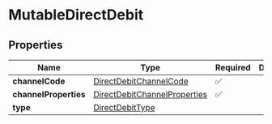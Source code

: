 # MutableDirectDebit



## Properties

| Name | Type | Required | Description |
| ------------ | ------------- | ------------- | ------------- |
| **channelCode** | [DirectDebitChannelCode](DirectDebitChannelCode.md) | ✅ |  |
**channelProperties** | [DirectDebitChannelProperties](DirectDebitChannelProperties.md) | ✅ |  |
**type** | [DirectDebitType](DirectDebitType.md) |  |  |


